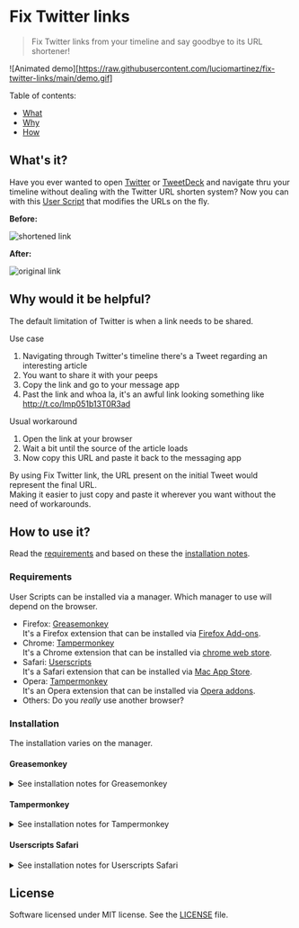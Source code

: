 Fix Twitter links
=================

> Fix Twitter links from your timeline and say goodbye to its URL shortener!

![Animated demo][https://raw.githubusercontent.com/luciomartinez/fix-twitter-links/main/demo.gif]

Table of contents:
 - [What](#whats-it)
 - [Why](#why-would-it-be-helpful)
 - [How](#how-to-use-it)

## What's it?

Have you ever wanted to open [Twitter](https://twitter.com) or [TweetDeck](http://tweetdeck.twitter.com/) and navigate thru your timeline without dealing with the Twitter URL shorten system?
Now you can with this [User Script](http://wiki.greasespot.net/User_script) that modifies the URLs on the fly.

__Before:__

![shortened link](https://i.imgur.com/2ibEGOQ.png)

__After:__

![original link](https://i.imgur.com/TR3OsuU.png)

## Why would it be helpful?

The default limitation of Twitter is when a link needs to be shared.

Use case
 1. Navigating through Twitter's timeline there's a Tweet regarding an interesting article
 2. You want to share it with your peeps
 3. Copy the link and go to your message app
 4. Past the link and whoa la, it's an awful link looking something like http://t.co/Imp051b13T0R3ad
 
Usual workaround
 1. Open the link at your browser
 2. Wait a bit until the source of the article loads
 3. Now copy this URL and paste it back to the messaging app
 
By using Fix Twitter link, the URL present on the initial Tweet would represent the final URL.  
Making it easier to just copy and paste it wherever you want without the need of workarounds.

## How to use it?

Read the [requirements](#requirements) and based on these the [installation notes](#installation).

### Requirements

User Scripts can be installed via a manager. Which manager to use will depend on the browser.

 - Firefox: [Greasemonkey](http://www.greasespot.net/)  
It's a Firefox extension that can be installed via [Firefox Add-ons](https://addons.mozilla.org/en-US/firefox/addon/greasemonkey/).
 - Chrome: [Tampermonkey](http://tampermonkey.net/)  
It's a Chrome extension that can be installed via [chrome web store](https://chrome.google.com/webstore/detail/tampermonkey/dhdgffkkebhmkfjojejmpbldmpobfkfo).
 - Safari: [Userscripts](https://github.com/quoid/userscripts)  
It's a Safari extension that can be installed via [Mac App Store](https://apps.apple.com/us/app/userscripts/id1463298887).
 - Opera: [Tampermonkey](http://www.opera.com/docs/userjs/)  
It's an Opera extension that can be installed via [Opera addons](https://addons.opera.com/en/extensions/details/tampermonkey-beta/).
 - Others: Do you *really* use another browser?

### Installation

The installation varies on the manager.

#### Greasemonkey

<details>
<summary>See installation notes for Greasemonkey</summary>

 1. Open [Fix Twitter links](https://openuserjs.org/scripts/lucio-martinez/Fix_Twitter_links) at OpenUserJS
 2. Press the `Install` button
 3. A new window will open displaying information about the userscript
  ![Greasemonkey installation window](https://i.imgur.com/7ZIERIv.png)
 4. Select `Install`
</details>

#### Tampermonkey

<details>
<summary>See installation notes for Tampermonkey</summary>

 1. Open [Fix Twitter links](https://openuserjs.org/scripts/lucio-martinez/Fix_Twitter_links) at OpenUserJS
 2. Press the `Install` button
 3. A new tab will open displaying the script information where you have an <kbd>Install</kbd> button
  ![Tampermonkey installation window](https://i.imgur.com/RDLvcu7.png)
 4. Select `Install`
</details>

#### Userscripts Safari

<details>
<summary>See installation notes for Userscripts Safari</summary>

 1. Open the Userscripts menu
 2. Select `Add` -> `New Javascript`
  ![Userscripts Menu](https://i.imgur.com/6fYg7Pk.png)
 3. On a new browser tab, copy the content of the [RAW script](https://openuserjs.org/src/scripts/lucio-martinez/Fix_Twitter_links.user.js#)
 4. Back on the Userscripts menu past the content into the new script
 5. Select `Save`
</details>

## License

Software licensed under MIT license. See the [LICENSE](/LICENSE) file.
